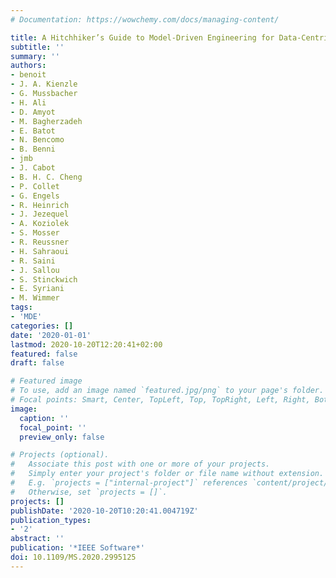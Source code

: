 ```yaml
---
# Documentation: https://wowchemy.com/docs/managing-content/

title: A Hitchhiker’s Guide to Model-Driven Engineering for Data-Centric Systems
subtitle: ''
summary: ''
authors:
- benoit
- J. A. Kienzle
- G. Mussbacher
- H. Ali
- D. Amyot
- M. Bagherzadeh
- E. Batot
- N. Bencomo
- B. Benni
- jmb
- J. Cabot
- B. H. C. Cheng
- P. Collet
- G. Engels
- R. Heinrich
- J. Jezequel
- A. Koziolek
- S. Mosser
- R. Reussner
- H. Sahraoui
- R. Saini
- J. Sallou
- S. Stinckwich
- E. Syriani
- M. Wimmer
tags:
- 'MDE'
categories: []
date: '2020-01-01'
lastmod: 2020-10-20T12:20:41+02:00
featured: false
draft: false

# Featured image
# To use, add an image named `featured.jpg/png` to your page's folder.
# Focal points: Smart, Center, TopLeft, Top, TopRight, Left, Right, BottomLeft, Bottom, BottomRight.
image:
  caption: ''
  focal_point: ''
  preview_only: false

# Projects (optional).
#   Associate this post with one or more of your projects.
#   Simply enter your project's folder or file name without extension.
#   E.g. `projects = ["internal-project"]` references `content/project/deep-learning/index.md`.
#   Otherwise, set `projects = []`.
projects: []
publishDate: '2020-10-20T10:20:41.004719Z'
publication_types:
- '2'
abstract: ''
publication: '*IEEE Software*'
doi: 10.1109/MS.2020.2995125
---
```

